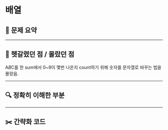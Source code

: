 # 배열

## 📝 문제 요약


---

## 🤔 헷갈렸던 점 / 몰랐던 점
A*B*C를 한 sum에서 0~9이 몇번 나온지 count하기 위해 숫자를 문자열로 바꾸는 법을 몰랐음.

---

## 🔍 정확히 이해한 부분


---

## ✂️ 간략화 코드
```cs

```
